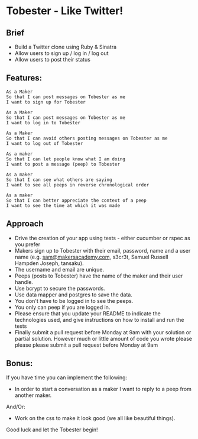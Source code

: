 Tobester - Like Twitter!
=================

Brief
-------
* Build a Twitter clone using Ruby & Sinatra
* Allow users to sign up / log in / log out
* Allow users to post their status

Features:
-------

```
As a Maker
So that I can post messages on Tobester as me
I want to sign up for Tobester

As a Maker
So that I can post messages on Tobester as me
I want to log in to Tobester

As a Maker
So that I can avoid others posting messages on Tobester as me
I want to log out of Tobester

As a maker
So that I can let people know what I am doing  
I want to post a message (peep) to Tobester

As a maker
So that I can see what others are saying  
I want to see all peeps in reverse chronological order

As a maker
So that I can better appreciate the context of a peep
I want to see the time at which it was made
```

Approach
------

* Drive the creation of your app using tests - either cucumber or rspec as you prefer
* Makers sign up to Tobester with their email, password, name and a user name (e.g. sam@makersacademy.com, s3cr3t, Samuel Russell Hampden Joseph, tansaku).
* The username and email are unique.
* Peeps (posts to Tobester) have the name of the maker and their user handle.
* Use bcrypt to secure the passwords.
* Use data mapper and postgres to save the data.
* You don't have to be logged in to see the peeps.
* You only can peep if you are logged in.
* Please ensure that you update your README to indicate the technologies used, and give instructions on how to install and run the tests
* Finally submit a pull request before Monday at 9am with your solution or partial solution.  However much or little amount of code you wrote please please please submit a pull request before Monday at 9am

Bonus:
-----

If you have time you can implement the following:

* In order to start a conversation as a maker I want to reply to a peep from another maker.

And/Or:

* Work on the css to make it look good (we all like beautiful things).

Good luck and let the Tobester begin!
